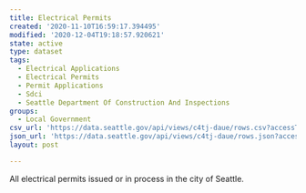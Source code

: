 ```yaml
---
title: Electrical Permits
created: '2020-11-10T16:59:17.394495'
modified: '2020-12-04T19:18:57.920621'
state: active
type: dataset
tags:
  - Electrical Applications
  - Electrical Permits
  - Permit Applications
  - Sdci
  - Seattle Department Of Construction And Inspections
groups:
  - Local Government
csv_url: 'https://data.seattle.gov/api/views/c4tj-daue/rows.csv?accessType=DOWNLOAD'
json_url: 'https://data.seattle.gov/api/views/c4tj-daue/rows.json?accessType=DOWNLOAD'
layout: post

---
```

All electrical permits issued or in process in the city of Seattle.
